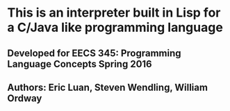 # This is an interpreter built in Lisp for a C/Java like programming language
## Developed for EECS 345: Programming Language Concepts Spring 2016
## Authors: Eric Luan, Steven Wendling, William Ordway 
